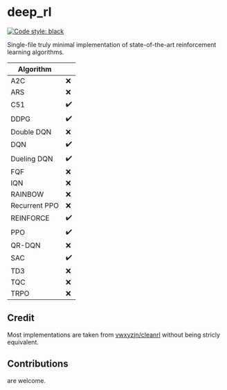 # deep_rl

[![Code style: black](https://img.shields.io/badge/code%20style-black-000000.svg)](https://github.com/psf/black)

Single-file truly minimal implementation of state-of-the-art reinforcement learning algorithms.

| Algorithm     |                    |
| ------------- | ------------------ |
| A2C           | :x:                |
| ARS           | :x:                |
| C51           | :heavy_check_mark: |
| DDPG          | :heavy_check_mark: |
| Double DQN    | :x:                |
| DQN           | :heavy_check_mark: |
| Dueling DQN   | :heavy_check_mark: |
| FQF           | :x:                |
| IQN           | :x:                |
| RAINBOW       | :x:                |
| Recurrent PPO | :x:                |
| REINFORCE     | :heavy_check_mark: |
| PPO           | :heavy_check_mark: |
| QR-DQN        | :x:                |
| SAC           | :heavy_check_mark: |
| TD3           | :x:                |
| TQC           | :x:                |
| TRPO          | :x:                |


## Credit

Most implementations are taken from [vwxyzjn/cleanrl](https://github.com/vwxyzjn/cleanrl) without being stricly equivalent.

## Contributions

are welcome.



